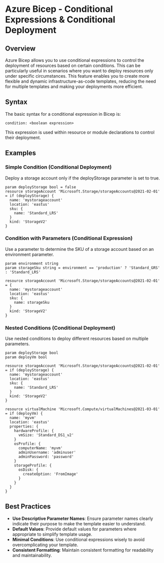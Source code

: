 # Azure Bicep - Conditional Expressions & Conditional Deployment

## Overview
Azure Bicep allows you to use conditional expressions to control the deployment of resources based on certain conditions. This can be particularly useful in scenarios where you want to deploy resources only under specific circumstances. This feature enables you to create more flexible and dynamic infrastructure-as-code templates, reducing the need for multiple templates and making your deployments more efficient.

## Syntax
The basic syntax for a conditional expression in Bicep is:
```bicep
condition: <boolean expression>
```
This expression is used within resource or module declarations to control their deployment.

## Examples

### Simple Condition (Conditional Deployment)
Deploy a storage account only if the deployStorage parameter is set to true.
```bicep
param deployStorage bool = false
resource storageAccount 'Microsoft.Storage/storageAccounts@2021-02-01' = if (deployStorage) {
  name: 'mystorageaccount'
  location: 'eastus'
  sku: {
    name: 'Standard_LRS'
  }
  kind: 'StorageV2'
}

```

### Condition with Parameters (Conditional Expression)
Use a parameter to determine the SKU of a storage account based on an environment parameter.
```bicep
param environment string
param storageSku string = environment == 'production' ? 'Standard_GRS' : 'Standard_LRS'

resource storageAccount 'Microsoft.Storage/storageAccounts@2021-02-01' = {
  name: 'mystorageaccount'
  location: 'eastus'
  sku: {
    name: storageSku
  }
  kind: 'StorageV2'
}

```

### Nested Conditions (Conditional Deployment)
Use nested conditions to deploy different resources based on multiple parameters.

```bicep
param deployStorage bool
param deployVm bool

resource storageAccount 'Microsoft.Storage/storageAccounts@2021-02-01' = if (deployStorage) {
  name: 'mystorageaccount'
  location: 'eastus'
  sku: {
    name: 'Standard_LRS'
  }
  kind: 'StorageV2'
}

resource virtualMachine 'Microsoft.Compute/virtualMachines@2021-03-01' = if (deployVm) {
  name: 'myvm'
  location: 'eastus'
  properties: {
    hardwareProfile: {
      vmSize: 'Standard_DS1_v2'
    }
    osProfile: {
      computerName: 'myvm'
      adminUsername: 'adminuser'
      adminPassword: 'password'
    }
    storageProfile: {
      osDisk: {
        createOption: 'FromImage'
      }
    }
  }
}

```

## Best Practices
- **Use Descriptive Parameter Names**: Ensure parameter names clearly indicate their purpose to make the template easier to understand.
- **Default Values**: Provide default values for parameters where appropriate to simplify template usage.
- **Minimal Conditions**: Use conditional expressions wisely to avoid overcomplicating your template.
- **Consistent Formatting**: Maintain consistent formatting for readability and maintainability.

